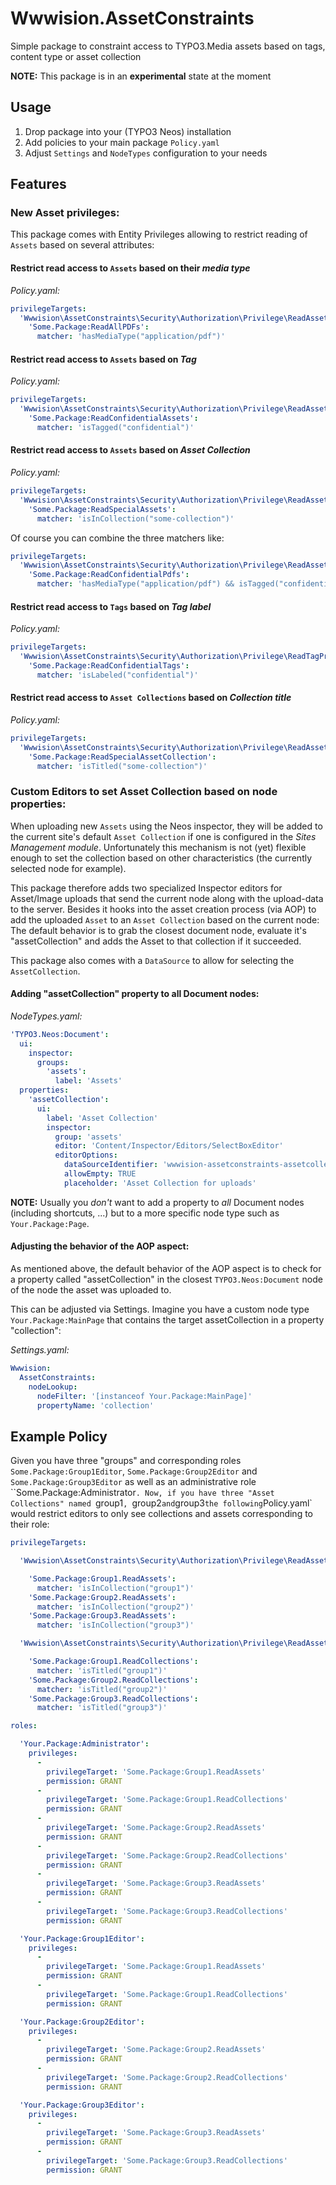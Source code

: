# Wwwision.AssetConstraints
Simple package to constraint access to TYPO3.Media assets based on tags, content type or asset collection

**NOTE:** This package is in an **experimental** state at the moment

## Usage

1. Drop package into your (TYPO3 Neos) installation
2. Add policies to your main package `Policy.yaml`
3. Adjust `Settings` and `NodeTypes` configuration to your needs

## Features

### New Asset privileges:

This package comes with Entity Privileges allowing to restrict reading of `Assets` based on several attributes:

#### Restrict read access to `Assets` based on their *media type*
*Policy.yaml:*
```yaml
privilegeTargets:
  'Wwwision\AssetConstraints\Security\Authorization\Privilege\ReadAssetPrivilege':
    'Some.Package:ReadAllPDFs':
      matcher: 'hasMediaType("application/pdf")'
```

#### Restrict read access to `Assets` based on *Tag*
*Policy.yaml:*
```yaml
privilegeTargets:
  'Wwwision\AssetConstraints\Security\Authorization\Privilege\ReadAssetPrivilege':
    'Some.Package:ReadConfidentialAssets':
      matcher: 'isTagged("confidential")'
```

#### Restrict read access to `Assets` based on *Asset Collection*
*Policy.yaml:*
```yaml
privilegeTargets:
  'Wwwision\AssetConstraints\Security\Authorization\Privilege\ReadAssetPrivilege':
    'Some.Package:ReadSpecialAssets':
      matcher: 'isInCollection("some-collection")'
```

Of course you can combine the three matchers like:
```yaml
privilegeTargets:
  'Wwwision\AssetConstraints\Security\Authorization\Privilege\ReadAssetPrivilege':
    'Some.Package:ReadConfidentialPdfs':
      matcher: 'hasMediaType("application/pdf") && isTagged("confidential")'
```

#### Restrict read access to `Tags` based on *Tag label*
*Policy.yaml:*
```yaml
privilegeTargets:
  'Wwwision\AssetConstraints\Security\Authorization\Privilege\ReadTagPrivilege':
    'Some.Package:ReadConfidentialTags':
      matcher: 'isLabeled("confidential")'
```

#### Restrict read access to `Asset Collections` based on *Collection title*
*Policy.yaml:*
```yaml
privilegeTargets:
  'Wwwision\AssetConstraints\Security\Authorization\Privilege\ReadAssetCollectionPrivilege':
    'Some.Package:ReadSpecialAssetCollection':
      matcher: 'isTitled("some-collection")'
```

### Custom Editors to set Asset Collection based on node properties:

When uploading new `Assets` using the Neos inspector, they will be added to the current site's default `Asset Collection`
if one is configured in the *Sites Management module*.
Unfortunately this mechanism is not (yet) flexible enough to set the collection based on other characteristics (the
currently selected node for example).

This package therefore adds two specialized Inspector editors for Asset/Image uploads that send the current node along
with the upload-data to the server. Besides it hooks into the asset creation process (via AOP) to add the uploaded
`Asset` to an `Asset Collection` based on the current node:
The default behavior is to grab the closest document node, evaluate it's "assetCollection" and adds the Asset to that
collection if it succeeded.

This package also comes with a `DataSource` to allow for selecting the `AssetCollection`.

#### Adding "assetCollection" property to all Document nodes:

*NodeTypes.yaml:*
```yaml
'TYPO3.Neos:Document':
  ui:
    inspector:
      groups:
        'assets':
          label: 'Assets'
  properties:
    'assetCollection':
      ui:
        label: 'Asset Collection'
        inspector:
          group: 'assets'
          editor: 'Content/Inspector/Editors/SelectBoxEditor'
          editorOptions:
            dataSourceIdentifier: 'wwwision-assetconstraints-assetcollections'
            allowEmpty: TRUE
            placeholder: 'Asset Collection for uploads'
```

**NOTE:** Usually you *don't* want to add a property to *all* Document nodes (including shortcuts, ...) but to a more
specific node type such as `Your.Package:Page`.

#### Adjusting the behavior of the AOP aspect:

As mentioned above, the default behavior of the AOP aspect is to check for a property called "assetCollection" in the
closest `TYPO3.Neos:Document` node of the node the asset was uploaded to.

This can be adjusted via Settings. Imagine you have a custom node type `Your.Package:MainPage` that contains the
target assetCollection in a property "collection":

*Settings.yaml:*
```yaml
Wwwision:
  AssetConstraints:
    nodeLookup:
      nodeFilter: '[instanceof Your.Package:MainPage]'
      propertyName: 'collection'
```

## Example Policy

Given you have three "groups" and corresponding roles `Some.Package:Group1Editor`, `Some.Package:Group2Editor` and `Some.Package:Group3Editor` as well as an administrative role ``Some.Package:Administrator`.
Now, if you have three "Asset Collections" named `group1`, `group2` and `group3` the following `Policy.yaml` would restrict editors to only see collections and assets corresponding to their role:

```yaml
privilegeTargets:

  'Wwwision\AssetConstraints\Security\Authorization\Privilege\ReadAssetPrivilege':

    'Some.Package:Group1.ReadAssets':
      matcher: 'isInCollection("group1")'
    'Some.Package:Group2.ReadAssets':
      matcher: 'isInCollection("group2")'
    'Some.Package:Group3.ReadAssets':
      matcher: 'isInCollection("group3")'

  'Wwwision\AssetConstraints\Security\Authorization\Privilege\ReadAssetCollectionPrivilege':

    'Some.Package:Group1.ReadCollections':
      matcher: 'isTitled("group1")'
    'Some.Package:Group2.ReadCollections':
      matcher: 'isTitled("group2")'
    'Some.Package:Group3.ReadCollections':
      matcher: 'isTitled("group3")'

roles:

  'Your.Package:Administrator':
    privileges:
      -
        privilegeTarget: 'Some.Package:Group1.ReadAssets'
        permission: GRANT
      -
        privilegeTarget: 'Some.Package:Group1.ReadCollections'
        permission: GRANT
      -
        privilegeTarget: 'Some.Package:Group2.ReadAssets'
        permission: GRANT
      -
        privilegeTarget: 'Some.Package:Group2.ReadCollections'
        permission: GRANT
      -
        privilegeTarget: 'Some.Package:Group3.ReadAssets'
        permission: GRANT
      -
        privilegeTarget: 'Some.Package:Group3.ReadCollections'
        permission: GRANT

  'Your.Package:Group1Editor':
    privileges:
      -
        privilegeTarget: 'Some.Package:Group1.ReadAssets'
        permission: GRANT
      -
        privilegeTarget: 'Some.Package:Group1.ReadCollections'
        permission: GRANT

  'Your.Package:Group2Editor':
    privileges:
      -
        privilegeTarget: 'Some.Package:Group2.ReadAssets'
        permission: GRANT
      -
        privilegeTarget: 'Some.Package:Group2.ReadCollections'
        permission: GRANT

  'Your.Package:Group3Editor':
    privileges:
      -
        privilegeTarget: 'Some.Package:Group3.ReadAssets'
        permission: GRANT
      -
        privilegeTarget: 'Some.Package:Group3.ReadCollections'
        permission: GRANT
```
